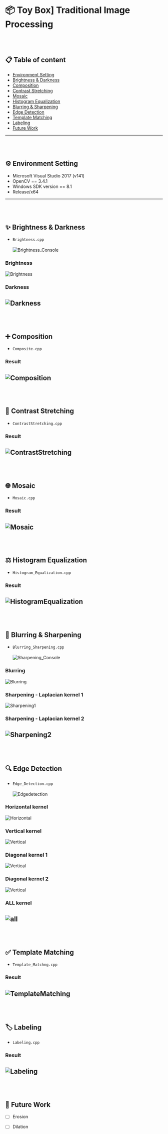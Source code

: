 📦 Toy Box] Traditional Image Processing
==== 
<br></br>
## 📋 Table of content
- [Environment Setting](#EnvironmentSetting)<br>
- [Brightness & Darkness](#Brightness&Darkness)<br>
- [Composition](#Composite)<br>
- [Contrast Stretching](#ContrastStretching)<br>
- [Mosaic](#Mosaic)<br>
- [Histogram Equalization](#HistogramEqualization)<br>
- [Blurring & Sharpening](#Blurring&Sharpening)<br>
- [Edge Detection](#EdgeDetection)<br>
- [Template Matching](#TemplateMatching)<br>
- [Labeling](#Labeling)<br>
- [Future Work](#FutureWork)<br>
---
<br></br>
## ⚙ Environment Setting <a name = 'EnvironmentSetting'></a>
- Microsoft Visual Studio 2017 (v141)
- OpenCV == 3.4.1
- Windows SDK version == 8.1
- Release/x64
---
<br></br>
## ✨ Brightness & Darkness <a name = 'Brightness&Darkness'></a>
- `Brightness.cpp`<br></br>
![Brightness_Console](./image/bright_console.png)
### Brightness
![Brightness](./image/brightness.png)
### Darkness
![Darkness](./image/darkness.png)
---
<br></br>
## ➕ Composition <a name = 'Composite'></a>
- `Composite.cpp`
### Result
![Composition](./image/composition.png)
---
<br></br>
## 🎽 Contrast Stretching <a name = 'ContrastStretching'></a>
- `ContrastStretching.cpp`
### Result
![ContrastStretching](./image/contrast.png)
---
<br></br>
## 🌐 Mosaic <a name = 'Mosaic'></a>
- `Mosaic.cpp`
### Result
![Mosaic](./image/mosaic.png)
---
<br></br>
## ⚖ Histogram Equalization <a name = 'HistogramEqualization'></a>
- `Histogram_Equalization.cpp`
### Result
![HistogramEqualization](./image/equalization.png)
---
<br></br>
## 🔪 Blurring & Sharpening <a name = 'Blurring&Sharpening'></a>
- `Blurring_Sharpening.cpp`<br></br>
![Sharpening_Console](./image/sharpening_console.png)
### Blurring
![Blurring](./image/blur.png)
### Sharpening - Laplacian kernel 1
![Sharpening1](./image/sharp1.png)
### Sharpening - Laplacian kernel 2
![Sharpening2](./image/sharp2.png)
---
<br></br>
## 🔍 Edge Detection <a name = 'EdgeDetection'></a>
- `Edge_Detection.cpp`<br></br>
![Edgedetection](./image/edge_console.png)
### Horizontal kernel
![Horizontal](./image/horizontal.png)
### Vertical kernel
![Vertical](./image/vertical.png)
### Diagonal kernel 1
![Vertical](./image/diagonal1.png)
### Diagonal kernel 2
![Vertical](./image/diagonal2.png)
### ALL kernel
![all](./image/all.png)
---
<br></br>
## ✅ Template Matching <a name = 'TemplateMatching'></a>
- `Template_Matchng.cpp`
### Result
![TemplateMatching](./image/template.png)
---
<br></br>
## 🏷 Labeling <a name = 'Labeling'></a>
- `Labeling.cpp`
### Result
![Labeling](./image/labeling.png)
---
<br></br>
## 📢 Future Work <a name = 'FutureWork'></a>
- [ ] Erosion
- [ ] Dilation

